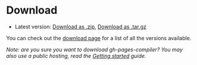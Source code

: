 # Download

* Latest version: [Download as .zip](https://github.com/mnapoli/gh-pages-compiler/zipball/master),
[Download as .tar.gz](https://github.com/mnapoli/gh-pages-compiler/tarball/master)

You can check out the [download page](https://github.com/mnapoli/gh-pages-compiler/downloads)
for a list of all the versions available.

*Note: are you sure you want to download gh-pages-compiler?
You may also use a public hosting, read the [Getting started](doc/getting-started) guide.*
